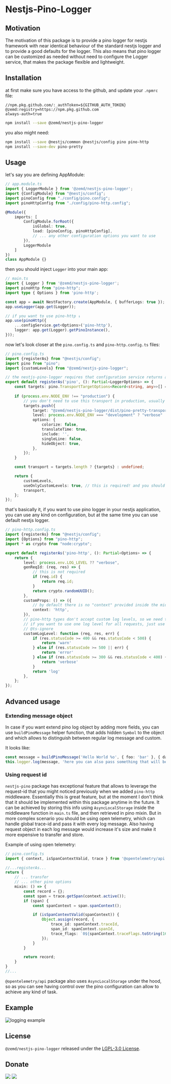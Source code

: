 # Nestjs-Pino-Logger

## Motivation

The motivation of this package is to provide a pino logger for nestjs framework with near identical behaviour of the standard nestjs logger and to provide a good defaults for the logger. This also means that pino logger can be customized as needed without need to configure the Logger service, that makes the package flexible and lightweight. 

## Installation

at first make sure you have access to the github, and update your `.npmrc` file:

```
//npm.pkg.github.com/:_authToken=${GITHUB_AUTH_TOKEN}
@zemd:registry=https://npm.pkg.github.com
always-auth=true
```

```bash
npm install --save @zemd/nestjs-pino-logger
```

you also might need:
```bash
npm install --save @nestjs/common @nestjs/config pino pino-http
npm install --save-dev pino-pretty
```

## Usage

let's say you are defining AppModule:
```typescript
// app.module.ts
import { LoggerModule } from '@zemd/nestjs-pino-logger';
import {ConfigModule} from "@nestjs/config";
import pinoConfig from "./config/pino.config";
import pinoHttpConfig from "./config/pino-http.config";

@Module({
    imports: [
        ConfigModule.forRoot({
            isGlobal: true,
            load: [pinoConfig, pinoHttpConfig],
            // ... any other configuration options you want to use
        }),
        LoggerModule
    ]
})
class AppModule {}
```

then you should inject `Logger` into your main app:

```typescript
// main.ts
import { Logger } from '@zemd/nestjs-pino-logger';
import pinoHttp from "pino-http";
import type { Options } from 'pino-http';

const app = await NestFactory.create(AppModule, { bufferLogs: true });
app.useLogger(app.get(Logger));

// if you want to use pino-http ↓
app.use(pinoHttp({
    ...configService.get<Options>('pino-http'),
    logger: app.get(Logger).getPinoInstance(),
}));
```

now let's look closer at the `pino.config.ts` and `pino-http.config.ts` files:

```typescript
// pino.config.ts
import {registerAs} from "@nestjs/config";
import pino from "pino";
import {customLevels} from "@zemd/nestjs-pino-logger";

// the nestjs-pino-logger requires that configuration service returns a configuration object with a `pino` key
export default registerAs('pino', (): Partial<LoggerOptions> => {
    const targets: pino.TransportTargetOptions<Record<string, any>>[] = [];
    
    if (process.env.NODE_ENV !== "production") {
        // you don't need to use this transport in production, usually you would want to send logs as json object to the observability service
        targets.push({
            target: "@zemd/nestjs-pino-logger/dist/pino-pretty-transport.js", 
            level: process.env.NODE_ENV === "development" ? "verbose" : "error",
            options: {
                colorize: false,
                translateTime: true,
                include: '',
                singleLine: false,
                hideObject: true,
            },
        });
    }

    const transport = targets.length ? {targets} : undefined;

    return {
        customLevels,
        useOnlyCustomLevels: true, // this is required! and you should use this config explicitly to avoid any unexpected behaviour
        transport,
    };
});
```

that's basically it, if you want to use pino logger in your nestjs application, you can use any kind on configuration, but at the same time you can use default nestjs logger.

```typescript
// pino-http.config.ts
import {registerAs} from "@nestjs/config";
import {Options} from "pino-http";
import * as crypto from "node:crypto";

export default registerAs('pino-http', (): Partial<Options> => {
    return {
        level: process.env.LOG_LEVEL ?? "verbose",
        genReqId: (req, res) => {
            // this is not required 
            if (req.id) {
                return req.id;
            }
            return crypto.randomUUID();
        },
        customProps: () => ({
            // by default there is no "context" provided inside the middleware, so we need to add it manually
            context: 'http',
        }),
        // pino-http types don't accept custom log levels, so we need to use ts-ignore here,
        // if you want to use one log level for all requests, just use `useLevel` option.
        // @ts-ignore 
        customLogLevel: function (req, res, err) {
            if (res.statusCode >= 400 && res.statusCode < 500) {
                return 'warn'
            } else if (res.statusCode >= 500 || err) {
                return 'error'
            } else if (res.statusCode >= 300 && res.statusCode < 400) {
                return 'verbose'
            }
            return 'log'
        },
    };
});
```

## Advanced usage

### Extending message object

In case if you want extend pino log object by adding more fields, you can use `buildPinoMessage` helper function, that adds hidden `Symbol` to the object and which allows to distinguish between regular log message and custom.

It looks like:

```typescript
const message = buildPinoMessage('Hello World %o', { foo: 'bar' }, { data: 'the data object will be used to format the message' });
this.logger.log(message, 'here you can also pass something that will be added to the msg string');
```

### Using request id

`nestjs-pino` package has exceptional feature that allows to leverage the request-id that you might noticed previously when we added `pino-http` middleware. Essentially this is great feature, but at the moment I don't think that it should be implemented within this package anytime in the future. It can be achieved by storing this info using `AsyncLocalStorage` inside the middleware function in `main.ts` file, and then retrieved in pino mixin. But in more complex scenario you should be using open telemetry, which can handle global trace-id and pass it with every log message. Also having request object in each log message would increase it's size and make it more expensive to transfer and store. 

Example of using open telemetry:
```typescript
// pino.config.ts
import { context, isSpanContextValid, trace } from '@opentelemetry/api';

//...registerAs...
return {
    // ... transfer
    // ... other pino options
    mixin: () => {
        const record = {};
        const span = trace.getSpan(context.active());
        if (span) {
            const spanContext = span.spanContext();

            if (isSpanContextValid(spanContext)) {
                Object.assign(record, {
                    trace_id: spanContext.traceId,
                    span_id: spanContext.spanId,
                    trace_flags: `0${spanContext.traceFlags.toString(16)}`,
                });
            }
        }

        return record;
    }
}
//...
```

`@opentelemetry/api` package also uses `AsyncLocalStorage` under the hood, so as you can see having control over the pino configuration can allow to achieve any kind of task.

## Example

![logging example](example.png "Nestjs-Pino-Logger example")

## License

`@zemd/nestjs-pino-logger` released under the [LGPL-3.0 License](https://www.gnu.org/licenses/lgpl-3.0.html).

## Donate

[![](https://img.shields.io/badge/patreon-donate-yellow.svg)](https://www.patreon.com/red_rabbit)
[![](https://img.shields.io/static/v1?label=UNITED24&message=support%20Ukraine&color=blue)](https://u24.gov.ua/)
